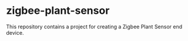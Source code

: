 # zigbee-plant-sensor

This repository contains a project for creating a Zigbee Plant Sensor end device.
